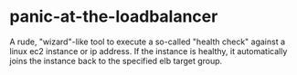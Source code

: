 # panic-at-the-loadbalancer
A rude, "wizard"-like tool to execute a so-called "health check" against a linux ec2 instance or ip address. If the instance is healthy, it automatically joins the instance back to the specified elb target group.
